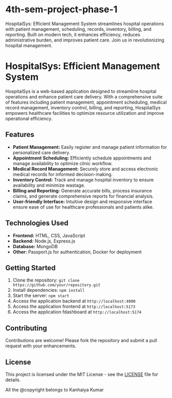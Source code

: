 # 4th-sem-project-phase-1
 HospitalSys: Efficient Management System streamlines hospital operations with patient management, scheduling, records, inventory, billing, and reporting. Built on modern tech, it enhances efficiency, reduces administrative burden, and improves patient care. Join us in revolutionizing hospital management.
# HospitalSys: Efficient Management System

HospitalSys is a web-based application designed to streamline hospital operations and enhance patient care delivery. With a comprehensive suite of features including patient management, appointment scheduling, medical record management, inventory control, billing, and reporting, HospitalSys empowers healthcare facilities to optimize resource utilization and improve operational efficiency.

## Features

- **Patient Management:** Easily register and manage patient information for personalized care delivery.
- **Appointment Scheduling:** Efficiently schedule appointments and manage availability to optimize clinic workflow.
- **Medical Record Management:** Securely store and access electronic medical records for informed decision-making.
- **Inventory Control:** Track and manage hospital inventory to ensure availability and minimize wastage.
- **Billing and Reporting:** Generate accurate bills, process insurance claims, and generate comprehensive reports for financial analysis.
- **User-friendly Interface:** Intuitive design and responsive interface ensure ease of use for healthcare professionals and patients alike.

## Technologies Used

- **Frontend:** HTML, CSS, JavaScript
- **Backend:** Node.js, Express.js
- **Database:** MongoDB
- **Other:** Passport.js for authentication, Docker for deployment

## Getting Started

1. Clone the repository: `git clone https://github.com/your/repository.git`
2. Install dependencies: `npm install`
3. Start the server: `npm start`
4. Access the application backend at `http://localhost:4000`
5. Access the application frontend at `http://localhost:5173`
6. Access the application fdashboard at `http://localhost:5174`

## Contributing

Contributions are welcome! Please fork the repository and submit a pull request with your enhancements.

## License

This project is licensed under the MIT License - see the [LICENSE](LICENSE) file for details.


All the @copyright belongs to Kanhaiya Kumar
